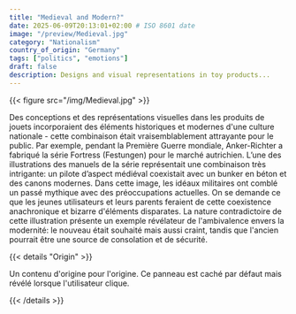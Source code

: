 ```yaml
---
title: "Medieval and Modern?"
date: 2025-06-09T20:13:01+02:00 # ISO 8601 date
image: "/preview/Medieval.jpg"
category: "Nationalism"
country_of_origin: "Germany"
tags: ["politics", "emotions"]
draft: false
description: Designs and visual representations in toy products...
---
```




{{< figure src="/img/Medieval.jpg" >}}

Des conceptions et des représentations visuelles dans les produits de jouets incorporaient des éléments historiques et modernes d'une culture nationale - cette combinaison était vraisemblablement attrayante pour le public. Par exemple, pendant la Première Guerre mondiale, Anker-Richter a fabriqué la série Fortress (Festungen) pour le marché autrichien. L’une des illustrations des manuels de la série représentait une combinaison très intrigante: un pilote d’aspect médiéval coexistait avec un bunker en béton et des canons modernes. Dans cette image, les idéaux militaires ont comblé un passé mythique avec des préoccupations actuelles. On se demande ce que les jeunes utilisateurs et leurs parents feraient de cette coexistence anachronique et bizarre d'éléments disparates. La nature contradictoire de cette illustration présente un exemple révélateur de l'ambivalence envers la modernité: le nouveau était souhaité mais aussi craint, tandis que l'ancien pourrait être une source de consolation et de sécurité.

{{< details "Origin" >}}

Un contenu d'origine pour l'origine. Ce panneau est caché par défaut mais révélé lorsque l'utilisateur clique.

{{< /details >}}

